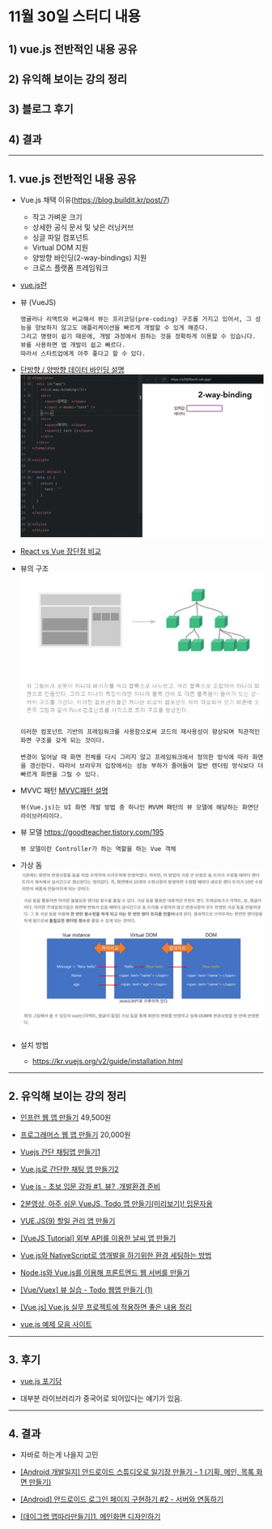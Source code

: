 # 11월 30일 스터디 내용

## 1) vue.js 전반적인 내용 공유
## 2) 유익해 보이는 강의 정리
## 3) 블로그 후기
## 4) 결과

---

## 1. vue.js 전반적인 내용 공유

- Vue.js 채택 이유(https://blog.buildit.kr/post/7)

  - 작고 가벼운 크기
  - 상세한 공식 문서 및 낮은 러닝커브 
  - 싱글 파일 컴포넌트
  - Virtual DOM 지원
  - 양방향 바인딩(2-way-bindings) 지원
  - 크로스 플랫폼 프레임워크
  

- [vue.js란 ](https://mkil.tistory.com/435?category=734440)

- 뷰 (VueJS) 
  ```
  앵귤러나 리액트와 비교해서 뷰는 프리코딩(pre-coding) 구조를 가지고 있어서, 그 성능을 양보하지 않고도 애플리케이션을 빠르게 개발할 수 있게 해준다. 
  그리고 명령이 쉽기 때문에, 개발 과정에서 원하는 것을 정확하게 이용할 수 있습니다. 
  뷰를 사용하면 앱 개발이 쉽고 빠르다. 
  따라서 스타트업에게 아주 좋다고 할 수 있다.
  ```

 
- [단방향 / 양방향 데이터 바인딩 설명](https://authorkim0921.tistory.com/13)
  ![가상 돔](./img/2way.gif)

- [React vs Vue 장단점 비교](https://velog.io/@leehaeun0/React-vs-Vue-%EC%9E%A5%EB%8B%A8%EC%A0%90-%EB%B9%84%EA%B5%90)
  
- 뷰의 구조
![뷰의 구조](./img/img1.JPG)
  ```
  이러한 컴포넌트 기반의 프레임워크를 사용함으로써 코드의 재사용성이 향상되며 직관적인 화면 구조를 갖게 되는 것이다.

  변경이 일어날 때 화면 전체를 다시 그리지 않고 프레임워크에서 정의한 방식에 따라 화면을 갱신한다. 따라서 브라우저 입장에서는 성능 부하가 줄어들어 일반 렌더링 방식보다 더 빠르게 화면을 그릴 수 있다.
  ```

- MVVC 패턴 [MVVC패턴 설명](https://blog.yena.io/studynote/2019/03/16/Android-MVVM-AAC-1.html)
  ```
  뷰(Vue.js)는 UI 화면 개발 방법 중 하나인 MVVM 패턴의 뷰 모델에 해당하는 화면단 라이브러리이다.
  ```
- 뷰 모델 
  https://goodteacher.tistory.com/195

    ```
    뷰 모델이란 Controller가 하는 역할을 하는 Vue 객체
    ```
- 가상 돔
![가상 돔](./img/img3.JPG)
![가상 돔](./img/img2.JPG)

- 설치 방법
  - https://kr.vuejs.org/v2/guide/installation.html


---
## 2.  유익해 보이는 강의 정리

- [인프런 웹 앱 만들기](https://www.inflearn.com/course/vue-pwa-vue-js-%EC%A4%91%EA%B8%89) 49,500원
- [프로그래머스 웹 앱 만들기](https://programmers.co.kr/learn/courses/4672) 20,000원

- [Vuejs 간단 채팅앱 만들기1](https://velog.io/@kay/Vuejs%EB%A1%9C-%EC%B1%84%ED%8C%85%EC%95%B1-%EB%A7%8C%EB%93%A4%EA%B8%B0-6yjnj4u6r6) 

- [Vue.js로 간단한 채팅 앱 만들기2](https://ichi.pro/ko/vue-jslo-gandanhan-chaeting-aeb-mandeulgi-77156039509677) 

- [Vue js - 초보 입문 강좌 #1. 뷰? ,개발환경 준비](https://www.youtube.com/watch?v=DmgAvJhK3YE&list=PLpJDjPqxGWGrkyxxavs2oW-SK3v_8VLwa) 

- [2분영상, 아주 쉬운 VueJS, Todo 앱 만들기(미리보기)! 입문자용](https://www.youtube.com/watch?v=XDh1Gej_vQI) 
  
- [VUE.JS(9) 할일 관리 앱 만들기](https://blog.naver.com/PostView.naver?blogId=yura0501&logNo=222493657641&parentCategoryNo=&categoryNo=39&viewDate=&isShowPopularPosts=true&from=search) 

- [[VueJS Tutorial] 외부 API를 이용한 날씨 앱 만들기](https://smoh.tistory.com/352)
  
- [Vue.js와 NativeScript로 앱개발을 하기위한 환경 세팅하는 방법](https://ux.stories.pe.kr/185)
  
- [Node.js와  Vue.js를 이용해 프론트엔드 웹 서버를 만들기](https://imasoftwareengineer.tistory.com/39)
  
- [[Vue/Vuex] 뷰 실습 - Todo 웹앱 만들기 (1)](https://nykim.work/74)


- [[Vue.js] Vue.js 실무 프로젝트에 적용하면 좋은 내용 정리](https://jess2.xyz/vue/vue-tip/)


- [vue.js 예제 모음 사이트](https://vuejsexamples.com/)
---


## 3.  후기

- [vue.js 포기담](https://yuja-kong.tistory.com/entry/nativescript-vue-%EC%95%B1-%EA%B0%9C%EB%B0%9C-%EB%8F%84%EC%A0%84%EA%B8%B0%EB%9D%BC%EA%B3%A0-%EC%93%B0%EA%B3%A0-%ED%8F%AC%EA%B8%B0%EB%8B%B4%EC%9D%B4%EB%9D%BC%EA%B3%A0-%EC%9D%BD%EB%8A%94%EB%8B%A4)

- 대부분 라이브러리가 중국어로 되어있다는 얘기가 있음.
  

---

## 4.  결과

- 자바로 하는게 나을지 고민

- [[Android 개발일지] 안드로이드 스튜디오로 일기장 만들기 - 1 (기획, 메인, 목록 화면 만들기)](https://hanyeop.tistory.com/89)

- [[Android] 안드로이드 로그인 페이지 구현하기 #2 - 서버와 연동하기](https://m.blog.naver.com/rhrkdfus/221397524547)


- [[데이그랩 앱따라만들기]1. 메인화면 디자인하기](https://codeasy.tistory.com/27)